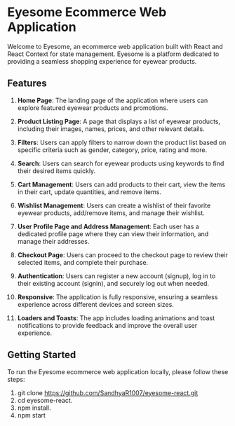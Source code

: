 # Eyesome Ecommerce Web Application

Welcome to Eyesome, an ecommerce web application built with React and React Context for state management. Eyesome is a platform dedicated to providing a seamless shopping experience for eyewear products.

## Features

1. **Home Page**: The landing page of the application where users can explore featured eyewear products and promotions.

2. **Product Listing Page**: A page that displays a list of eyewear products, including their images, names, prices, and other relevant details.

3. **Filters**: Users can apply filters to narrow down the product list based on specific criteria such as gender, category, price, rating and more.

4. **Search**: Users can search for eyewear products using keywords to find their desired items quickly.

5. **Cart Management**: Users can add products to their cart, view the items in their cart, update quantities, and remove items.

6. **Wishlist Management**: Users can create a wishlist of their favorite eyewear products, add/remove items, and manage their wishlist.

7. **User Profile Page and Address Management**: Each user has a dedicated profile page where they can view their information, and manage their addresses.

8. **Checkout Page**: Users can proceed to the checkout page to review their selected items, and complete their purchase.

9. **Authentication**: Users can register a new account (signup), log in to their existing account (signin), and securely log out when needed.

10. **Responsive**: The application is fully responsive, ensuring a seamless experience across different devices and screen sizes.

11. **Loaders and Toasts**: The app includes loading animations and toast notifications to provide feedback and improve the overall user experience.

## Getting Started

To run the Eyesome ecommerce web application locally, please follow these steps:

1. git clone https://github.com/SandhyaR1007/eyesome-react.git
2. cd eyesome-react.
3. npm install.
4. npm start
